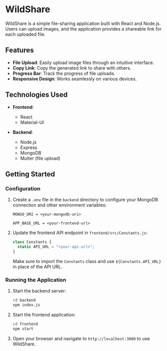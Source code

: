 # WildShare

WildShare is a simple file-sharing application built with React and Node.js. Users can upload images, and the application provides a shareable link for each uploaded file.

## Features

- **File Upload**: Easily upload image files through an intuitive interface.
- **Copy Link**: Copy the generated link to share with others.
- **Progress Bar**: Track the progress of file uploads.
- **Responsive Design**: Works seamlessly on various devices.

## Technologies Used

- **Frontend**:

  - React
  - Material-UI

- **Backend**:
  - Node.js
  - Express
  - MongoDB
  - Multer (file upload)

## Getting Started

### Configuration

1. Create a `.env` file in the `backend` directory to configure your MongoDB connection and other environment variables:

   ```env
   MONGO_URI = <your-mongodb-uri>

   APP_BASE_URL = <your-frontend-url>
   ```

2. Update the frontend API endpoint in `frontend/src/Constants.js`:

   ```jsx
   class Constants {
     static API_URL = "<your-api-url>";
   }
   ```

   Make sure to import the `Constants` class and use `${Constants.API_URL}` in place of the API URL.

### Running the Application

1. Start the backend server:

   ```bash
   cd backend
   npm index.js
   ```

2. Start the frontend application:

   ```bash
   cd frontend
   npm start
   ```

3. Open your browser and navigate to `http://localhost:3000` to use WildShare.
